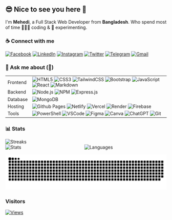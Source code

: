 ## 😎 Nice to see you here 👋

I'm <b>Mehedi</b>, a Full Stack Web Developer from <b>Bangladesh</b>. Who spend most of time 🧑🏻‍💻 coding & 🥼 experimenting.

### ☕ Connect with me

[![Facebook](https://img.shields.io/badge/Facebook-%231877F2.svg?style=for-the-badge&logo=Facebook&logoColor=white)](https://facebook.com/thecodermehedi) [![LinkedIn](https://img.shields.io/badge/linkedin-%230077B5.svg?style=for-the-badge&logo=linkedin&logoColor=white)](https://www.linkedin.com/in/thecodermehedi/) [![Instagram](https://img.shields.io/badge/Instagram-%23E4405F.svg?style=for-the-badge&logo=Instagram&logoColor=white)](http://instagram.com/thecodermehedi) [![Twitter](https://img.shields.io/badge/Twitter-%231DA1F2.svg?style=for-the-badge&logo=Twitter&logoColor=white)](https://twitter.com/thecodermehedi) [![Telegram](https://img.shields.io/badge/Telegram-229ED9?style=for-the-badge&logo=telegram&logoColor=white)](https://t.me/thecodermehedi) [![Gmail](https://img.shields.io/badge/Gmail-D14836?style=for-the-badge&logo=gmail&logoColor=white)](mailto:thecodermehedi@gmail.com)

### 💬 Ask me about (💪)

<table border="0">
<tr>
<td>Frontend</td> <td><img src="https://img.shields.io/badge/html-%23E34F26.svg?style=for-the-badge&logo=html5&logoColor=white" alt="HTML5">
<img src="https://img.shields.io/badge/css-%231572B6.svg?style=for-the-badge&logo=css3&logoColor=white" alt="CSS3">
<img src="https://img.shields.io/badge/tailwindcss-%2338B2AC.svg?style=for-the-badge&logo=tailwind-css&logoColor=white" alt="TailwindCSS">
<img src="https://img.shields.io/badge/bootstrap-%238511FA.svg?style=for-the-badge&logo=bootstrap&logoColor=white" alt="Bootstrap">
<img src="https://img.shields.io/badge/javascript-%23323330.svg?style=for-the-badge&logo=javascript&logoColor=%23F7DF1E" alt="JavaScript">
<img src="https://img.shields.io/badge/react-%2320232a.svg?style=for-the-badge&logo=react&logoColor=%2361DAFB" alt="React">
<img src="https://img.shields.io/badge/markdown-%23000000.svg?style=for-the-badge&logo=markdown&logoColor=white" alt="Markdown"></td>
</tr>
<tr>
<td>Backend</td>
<td><img src="https://img.shields.io/badge/node.js-6DA55F?logo=node.js&logoColor=white&style=for-the-badge" alt="Node.js">
<img src="https://img.shields.io/badge/NPM-%23CB3837.svg?style=for-the-badge&logo=npm&logoColor=white" alt="NPM">
<img src="https://img.shields.io/badge/express.js-%23404d59.svg?style=for-the-badge&logo=express&logoColor=%2361DAFB" alt="Express.js"></td>
</tr>
<tr>
<td>Database</td>
<td><img src="https://img.shields.io/badge/MongoDB-%234ea94b.svg?style=for-the-badge&logo=mongodb&logoColor=white" alt="MongoDB"></td>
</tr>
<tr>
<td>Hosting</td>
<td><img src="https://img.shields.io/badge/github%20pages-121013?logo=github&logoColor=white&style=for-the-badge" alt="Github Pages">
<img src="https://img.shields.io/badge/netlify-%23000000.svg?style=for-the-badge&logo=netlify&logoColor=#00C7B7" alt="Netlify">
<img src="https://img.shields.io/badge/vercel-%23000000.svg?style=for-the-badge&logo=vercel&logoColor=white" alt="Vercel">
<img src="https://img.shields.io/badge/Render-%46E3B7.svg?style=for-the-badge&logo=render&logoColor=white" alt="Render">
<img src="https://img.shields.io/badge/Firebase-039BE5?style=for-the-badge&logo=Firebase&logoColor=white" alt="Firebase"></td>
</tr>
<tr>
<td>Tools</td>
<td><img src="https://img.shields.io/badge/PowerShell-%235391FE.svg?style=for-the-badge&logo=powershell&logoColor=white" alt="PowerShell"> <img src="https://img.shields.io/badge/VSCode-0078d7.svg?style=for-the-badge&logo=visual-studio-code&logoColor=white" alt="VSCode"> <img src="https://img.shields.io/badge/figma-%23F24E1E.svg?style=for-the-badge&logo=figma&logoColor=white" alt="Figma"> <img src="https://img.shields.io/badge/Canva-%2300C4CC.svg?style=for-the-badge&logo=Canva&logoColor=white" alt="Canva"> <img src="https://img.shields.io/badge/chatGPT-74aa9c?style=for-the-badge&logo=openai&logoColor=white" alt="ChatGPT"> <img src="https://img.shields.io/badge/git-%23F05033.svg?style=for-the-badge&logo=git&logoColor=white" alt="Git"></td>
</tr>
</table>

### 📊 Stats

 <img style="height: 200; width: 100%;" alt="Streaks" src="https://github-readme-streak-stats.herokuapp.com?user=thecodermehedi&theme=react&hide_border=true&background=0D1117&stroke=0D1117&fire=FF1CF7&sideLabels=00F0FF&currStreakNum=FF1CF7&ring=FF1CF7&currStreakLabel=FF1CF7&sideNums=00F0FF" />

<div style="display: flex">

  <img style="height: 200; width: 49%;" alt="Stats" src="https://github-readme-stats.vercel.app/api?username=thecodermehedi&layout=compact&hide_border=true&theme=github_dark&show_icons=true&count_private=true&include_all_commits=true&custom_title=Stats\&rank_icon=github&hide_title=true" >

  <img style="height: 200; width: 49%;" alt="Languages" src="https://github-readme-stats.vercel.app/api/top-langs/?username=thecodermehedi&layout=compact&langs_count=8&hide_border=true&theme=github_dark&hide_title=true" >

 </div>

![snake gif](https://github.com/thecodermehedi/thecodermehedi/blob/output/github-contribution-grid-snake-dark.svg)

### Visitors

[![Views](https://komarev.com/ghpvc/?username=thecodermehedi&color=1a71ff&style=for-the-badge&label=👁️👁️)](https://github.com/thecodermehedi)
